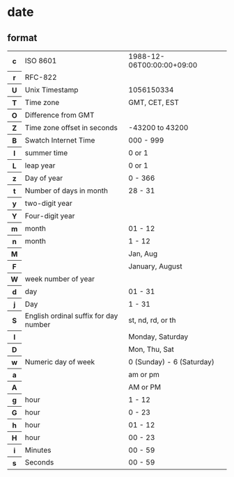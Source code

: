# date
## format
<table><tr><th> c </th><td> ISO 8601 </td><td> 1988-12-06T00:00:00+09:00 </td></tr>
<tr><th> r </th><td> RFC-822 </td><td>  </td></tr>
<tr><th> U </th><td> Unix Timestamp </td><td> 1056150334 </td></tr>

<tr><th> T </th><td> Time zone </td><td> GMT, CET, EST </td></tr>
<tr><th> O </th><td> Difference from GMT </td><td>  </td></tr>
<tr><th> Z </th><td> Time zone offset in seconds </td><td> -43200 to 43200 </td></tr>
<tr><th> B </th><td> Swatch Internet Time </td><td> 000 - 999 </td></tr>

<tr><th> I </th><td> summer time </td><td> 0 or 1 </td></tr>
<tr><th> L </th><td> leap year </td><td> 0 or 1 </td></tr>
<tr><th> z </th><td> Day of year </td><td> 0 - 366 </td></tr>

<tr><th> t </th><td> Number of days in month </td><td> 28 - 31 </td></tr>

<tr><th> y </th><td> two-digit year </td><td>  </td></tr>
<tr><th> Y </th><td> Four-digit year </td><td>  </td></tr>

<tr><th> m </th><td> month </td><td> 01 - 12 </td></tr>
<tr><th> n </th><td> month </td><td> 1 - 12 </td></tr>
<tr><th> M </th><td>  </td><td> Jan, Aug </td></tr>
<tr><th> F </th><td>  </td><td> January, August </td></tr>

<tr><th> W </th><td> week number of year </td><td>  </td></tr>

<tr><th> d </th><td> day </td><td> 01 - 31 </td></tr>
<tr><th> j </th><td> Day </td><td> 1 - 31 </td></tr>
<tr><th> S </th><td> English ordinal suffix for day number </td><td> st, nd, rd, or th </td></tr>

<tr><th> l </th><td>  </td><td> Monday, Saturday </td></tr>
<tr><th> D </th><td>  </td><td> Mon, Thu, Sat </td></tr>
<tr><th> w </th><td> Numeric day of week </td><td> 0 (Sunday) - 6 (Saturday) </td></tr>

<tr><th> a </th><td>  </td><td> am or pm </td></tr>
<tr><th> A </th><td>  </td><td> AM or PM </td></tr>

<tr><th> g </th><td> hour </td><td> 1 - 12 </td></tr>
<tr><th> G </th><td> hour </td><td> 0 - 23 </td></tr>
<tr><th> h </th><td> hour </td><td> 01 - 12 </td></tr>
<tr><th> H </th><td> hour </td><td> 00 - 23 </td></tr>

<tr><th> i </th><td> Minutes </td><td> 00 - 59 </td></tr>

<tr><th> s </th><td> Seconds </td><td> 00 - 59 </td></tr></table>
